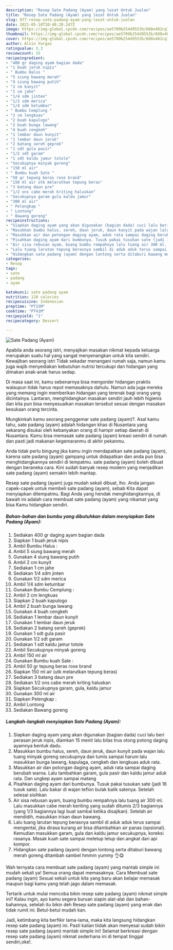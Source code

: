 ```yaml
---
description: "Resep Sate Padang (Ayam) yang lezat Untuk Jualan"
title: "Resep Sate Padang (Ayam) yang lezat Untuk Jualan"
slug: 977-resep-sate-padang-ayam-yang-lezat-untuk-jualan
date: 2021-05-10T20:48:28.247Z
image: https://img-global.cpcdn.com/recipes/ae5709b254d9553b/680x482cq70/sate-padang-ayam-foto-resep-utama.jpg
thumbnail: https://img-global.cpcdn.com/recipes/ae5709b254d9553b/680x482cq70/sate-padang-ayam-foto-resep-utama.jpg
cover: https://img-global.cpcdn.com/recipes/ae5709b254d9553b/680x482cq70/sate-padang-ayam-foto-resep-utama.jpg
author: Alvin Vargas
ratingvalue: 3.3
reviewcount: 15
recipeingredient:
- "400 gr daging ayam bagian dada"
- "1 buah jeruk nipis"
- " Bumbu Halus "
- "5 siung bawang merah"
- "4 siung bawang putih"
- "2 cm kunyit"
- "1 cm jahe"
- "1/4 sdm jinten"
- "1/2 sdm merica"
- "1/4 sdm ketumbar"
- " Bumbu Cemplung "
- "2 cm lengkuas"
- "2 buah kapulogo"
- "2 buah bunga lawang"
- "4 buah cengkeh"
- "1 lembar daun kunyit"
- "1 lembar daun jeruk"
- "2 batang sereh geprek"
- "1 sdt gula pasir"
- "1/2 sdt garam"
- "1 sdt kaldu jamur totole"
- "Secukupnya minyak goreng"
- "150 ml air"
- " Bumbu kuah Sate "
- "50 gr tepung beras rose brand"
- "150 ml air utk melarutkan tepung beras"
- "3 batang daun pre"
- "1/2 ons cabe merah kriting haluskan"
- "Secukupnya garam gula kaldu jamur"
- "300 ml air"
- " Pelengkap "
- " Lontong"
- " Bawang goreng"
recipeinstructions:
- "Siapkan daging ayam yang akan digunakan (bagian dada) cuci lalu beri perasan jeruk nipis, diamkan 15 menit lalu bilas trus otong potong daging ayamnya bentuk dadu."
- "Masukkan bumbu halus, sereh, daun jeruk, daun kunyit pada wajan lalu tuang minyak goreng secukupnya dan tumis sampai harum lalu masukkan bunga lawang, kapulaga, cengkeh dan lengkuas aduk rata."
- "Masukkan air dan potongan daging ayam, aduk rata sampai daging berubah warna. Lalu tambahkan garam, gula pasir dan kaldu jamur aduk rata. Dan ungkep ayam sampai matang"
- "Pisahkan daging ayam dari bumbunya. Tusuk pakai tusukan sate (jadi 16 tusuk sate). Lalu bakar di wajan teflon bulak balik satenya. Setelah selesai sisihkan"
- "Air sisa rebusan ayam, buang bumbu rempahnya lalu tuang air 300 ml. Lalu masukkan cabe merah keriting yang sudah ditumis 2/3 bagiannya (yang 1/3 bagiannya lagi buat sambal ketika disajikan). Setelah air mendidih, masukkan irisan daun bawang."
- "Lalu tuang larutan tepung berasnya sambil di aduk aduk terus sampai mengental, jika dirasa kurang air bisa ditambahkan air panas (opsional). Kemudian masukkan garam, gula dan kaldu jamur secukupnya, koreksi rasanya. Masak kuah sate sampai meletup letup dan.angkat dari api kompor."
- "Hidangkan sate padang (ayam) dengan lontong serta ditaburi bawang merah goreng ditambah sambel hmmm yummy 👌😋"
categories:
- Resep
tags:
- sate
- padang
- ayam

katakunci: sate padang ayam 
nutrition: 120 calories
recipecuisine: Indonesian
preptime: "PT15M"
cooktime: "PT41M"
recipeyield: "1"
recipecategory: Dessert

---
```



![Sate Padang (Ayam)](https://img-global.cpcdn.com/recipes/ae5709b254d9553b/680x482cq70/sate-padang-ayam-foto-resep-utama.jpg)

Apabila anda seorang istri, menyajikan masakan nikmat kepada keluarga merupakan suatu hal yang sangat menyenangkan untuk kita sendiri. Kewajiban seorang istri Tidak sekadar menangani rumah saja, namun kamu juga wajib menyediakan kebutuhan nutrisi tercukupi dan hidangan yang dimakan anak-anak harus sedap.

Di masa  saat ini, kamu sebenarnya bisa mengorder hidangan praktis walaupun tidak harus repot memasaknya dahulu. Namun ada juga mereka yang memang ingin memberikan hidangan yang terenak bagi orang yang dicintainya. Lantaran, menghidangkan masakan sendiri jauh lebih higienis dan kita pun bisa menyesuaikan masakan tersebut sesuai dengan masakan kesukaan orang tercinta. 



Mungkinkah kamu seorang penggemar sate padang (ayam)?. Asal kamu tahu, sate padang (ayam) adalah hidangan khas di Nusantara yang sekarang disukai oleh kebanyakan orang di hampir setiap daerah di Nusantara. Kamu bisa memasak sate padang (ayam) kreasi sendiri di rumah dan pasti jadi makanan kegemaranmu di akhir pekanmu.

Anda tidak perlu bingung jika kamu ingin mendapatkan sate padang (ayam), karena sate padang (ayam) gampang untuk didapatkan dan anda pun bisa menghidangkannya sendiri di tempatmu. sate padang (ayam) boleh dibuat dengan beraneka cara. Kini sudah banyak resep modern yang menjadikan sate padang (ayam) semakin lebih mantap.

Resep sate padang (ayam) juga mudah sekali dibuat, lho. Anda jangan capek-capek untuk membeli sate padang (ayam), sebab Kita dapat menyiapkan ditempatmu. Bagi Anda yang hendak menghidangkannya, di bawah ini adalah cara membuat sate padang (ayam) yang nikamat yang bisa Kamu hidangkan sendiri.

<!--inarticleads1-->

##### Bahan-bahan dan bumbu yang dibutuhkan dalam menyiapkan Sate Padang (Ayam):

1. Sediakan 400 gr daging ayam bagian dada
1. Siapkan 1 buah jeruk nipis
1. Ambil  Bumbu Halus :
1. Ambil 5 siung bawang merah
1. Gunakan 4 siung bawang putih
1. Ambil 2 cm kunyit
1. Sediakan 1 cm jahe
1. Sediakan 1/4 sdm jinten
1. Gunakan 1/2 sdm merica
1. Ambil 1/4 sdm ketumbar
1. Gunakan  Bumbu Cemplung :
1. Ambil 2 cm lengkuas
1. Siapkan 2 buah kapulogo
1. Ambil 2 buah bunga lawang
1. Gunakan 4 buah cengkeh
1. Sediakan 1 lembar daun kunyit
1. Gunakan 1 lembar daun jeruk
1. Sediakan 2 batang sereh (geprek)
1. Gunakan 1 sdt gula pasir
1. Gunakan 1/2 sdt garam
1. Sediakan 1 sdt kaldu jamur totole
1. Ambil Secukupnya minyak goreng
1. Ambil 150 ml air
1. Gunakan  Bumbu kuah Sate :
1. Ambil 50 gr tepung beras rose brand
1. Siapkan 150 ml air (utk melarutkan tepung beras)
1. Sediakan 3 batang daun pre
1. Sediakan 1/2 ons cabe merah kriting haluskan
1. Siapkan Secukupnya garam, gula, kaldu jamur
1. Gunakan 300 ml air
1. Siapkan  Pelengkap :
1. Ambil  Lontong
1. Sediakan  Bawang goreng




<!--inarticleads2-->

##### Langkah-langkah menyiapkan Sate Padang (Ayam):

1. Siapkan daging ayam yang akan digunakan (bagian dada) cuci lalu beri perasan jeruk nipis, diamkan 15 menit lalu bilas trus otong potong daging ayamnya bentuk dadu.
1. Masukkan bumbu halus, sereh, daun jeruk, daun kunyit pada wajan lalu tuang minyak goreng secukupnya dan tumis sampai harum lalu masukkan bunga lawang, kapulaga, cengkeh dan lengkuas aduk rata.
1. Masukkan air dan potongan daging ayam, aduk rata sampai daging berubah warna. Lalu tambahkan garam, gula pasir dan kaldu jamur aduk rata. Dan ungkep ayam sampai matang
1. Pisahkan daging ayam dari bumbunya. Tusuk pakai tusukan sate (jadi 16 tusuk sate). Lalu bakar di wajan teflon bulak balik satenya. Setelah selesai sisihkan
1. Air sisa rebusan ayam, buang bumbu rempahnya lalu tuang air 300 ml. Lalu masukkan cabe merah keriting yang sudah ditumis 2/3 bagiannya (yang 1/3 bagiannya lagi buat sambal ketika disajikan). Setelah air mendidih, masukkan irisan daun bawang.
1. Lalu tuang larutan tepung berasnya sambil di aduk aduk terus sampai mengental, jika dirasa kurang air bisa ditambahkan air panas (opsional). Kemudian masukkan garam, gula dan kaldu jamur secukupnya, koreksi rasanya. Masak kuah sate sampai meletup letup dan.angkat dari api kompor.
1. Hidangkan sate padang (ayam) dengan lontong serta ditaburi bawang merah goreng ditambah sambel hmmm yummy 👌😋




Wah ternyata cara membuat sate padang (ayam) yang mantab simple ini mudah sekali ya! Semua orang dapat memasaknya. Cara Membuat sate padang (ayam) Sesuai sekali untuk kita yang baru akan belajar memasak maupun bagi kamu yang telah jago dalam memasak.

Tertarik untuk mulai mencoba bikin resep sate padang (ayam) nikmat simple ini? Kalau ingin, ayo kamu segera buruan siapin alat-alat dan bahan-bahannya, setelah itu bikin deh Resep sate padang (ayam) yang enak dan tidak rumit ini. Betul-betul mudah kan. 

Jadi, ketimbang kita berfikir lama-lama, maka kita langsung hidangkan resep sate padang (ayam) ini. Pasti kalian tiidak akan menyesal sudah bikin resep sate padang (ayam) mantab simple ini! Selamat berkreasi dengan resep sate padang (ayam) nikmat sederhana ini di tempat tinggal sendiri,oke!.

